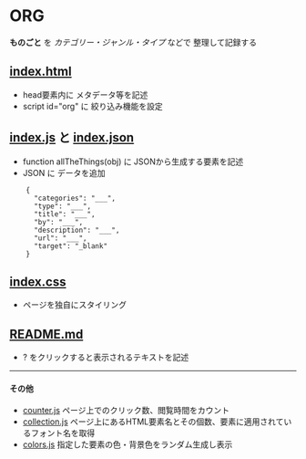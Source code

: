 # ORG
**ものごと** を *カテゴリー・ジャンル・タイプ* などで 整理して記録する

## [index.html](index.html)
* head要素内に メタデータ等を記述
* script id="org" に 絞り込み機能を設定

## [index.js](profile/index.js) と [index.json](index.json)
* function allTheThings(obj) に JSONから生成する要素を記述
* JSON に データを追加

```
    {
      "categories": "___",
      "type": "___",
      "title": "___",
      "by": "___",
      "description": "___",
      "url": "___",
      "target": "_blank"
    }

```

## [index.css](index.css)
* ページを独自にスタイリング

## [README.md](profile/README.md)
* ? をクリックすると表示されるテキストを記述

***

#### その他
* [counter.js](profile/js/counter.js) ページ上でのクリック数、閲覧時間をカウント
* [collection.js](profile/js/collection.js) ページ上にあるHTML要素名とその個数、要素に適用されているフォント名を取得
* [colors.js](profile/js/colors.js) 指定した要素の色・背景色をランダム生成し表示
